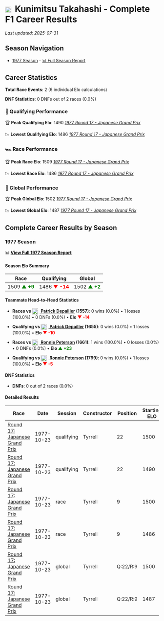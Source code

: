 # <img src="https://upload.wikimedia.org/wikipedia/commons/9/9e/Flag_of_Japan.svg" alt="Japan" width="20" height="auto" style="vertical-align: middle; margin-right: 5px;" onerror="this.outerHTML='🇯🇵'; this.style.marginRight='5px';"/> Kunimitsu Takahashi - Complete F1 Career Results

*Last updated: 2025-07-31*

## Season Navigation

- [1977 Season](#1977-season) - [📊 Full Season Report](../seasons/1977-season-report)

## Career Statistics

**Total Race Events**: 2 (6 individual Elo calculations)

**DNF Statistics**: 0 DNFs out of 2 races (0.0%)

### 🏁 Qualifying Performance

🏆 **Peak Qualifying Elo**: 1490
   *[1977 Round 17 - Japanese Grand Prix](../seasons/1977-season-report#round-17-japanese-grand-prix)*

📉 **Lowest Qualifying Elo**: 1486
   *[1977 Round 17 - Japanese Grand Prix](../seasons/1977-season-report#round-17-japanese-grand-prix)*

### 🏎️ Race Performance

🏆 **Peak Race Elo**: 1509
   *[1977 Round 17 - Japanese Grand Prix](../seasons/1977-season-report#round-17-japanese-grand-prix)*

📉 **Lowest Race Elo**: 1486
   *[1977 Round 17 - Japanese Grand Prix](../seasons/1977-season-report#round-17-japanese-grand-prix)*

### 🌟 Global Performance

🏆 **Peak Global Elo**: 1502
   *[1977 Round 17 - Japanese Grand Prix](../seasons/1977-season-report#round-17-japanese-grand-prix)*

📉 **Lowest Global Elo**: 1487
   *[1977 Round 17 - Japanese Grand Prix](../seasons/1977-season-report#round-17-japanese-grand-prix)*


## Complete Career Results by Season

### 1977 Season

📊 **[View Full 1977 Season Report](../seasons/1977-season-report)**

#### Season Elo Summary

| Race | Qualifying | Global |
|------|------------|--------|
| 1509 **<span style="color: green;">▲ +9</span>** | 1486 **<span style="color: red;">▼ -14</span>** | 1502 **<span style="color: green;">▲ +2</span>** |

#### Teammate Head-to-Head Statistics

- **Races vs [<img src="https://upload.wikimedia.org/wikipedia/commons/c/c3/Flag_of_France.svg" alt="France" width="20" height="auto" style="vertical-align: middle; margin-right: 5px;" onerror="this.outerHTML='🇫🇷'; this.style.marginRight='5px';"/> Patrick Depailler](patrick-depailler) (1557)**: 0 wins (0.0%) • 1 losses (100.0%) • 0 DNFs (0.0%) • **Elo **<span style="color: red;">▼ -14</span>****
- **Qualifying vs [<img src="https://upload.wikimedia.org/wikipedia/commons/c/c3/Flag_of_France.svg" alt="France" width="20" height="auto" style="vertical-align: middle; margin-right: 5px;" onerror="this.outerHTML='🇫🇷'; this.style.marginRight='5px';"/> Patrick Depailler](patrick-depailler) (1655)**: 0 wins (0.0%) • 1 losses (100.0%) • **Elo **<span style="color: red;">▼ -10</span>****

- **Races vs [<img src="https://upload.wikimedia.org/wikipedia/commons/4/4c/Flag_of_Sweden.svg" alt="Sweden" width="20" height="auto" style="vertical-align: middle; margin-right: 5px;" onerror="this.outerHTML='🇸🇪'; this.style.marginRight='5px';"/> Ronnie Peterson](ronnie-peterson) (1661)**: 1 wins (100.0%) • 0 losses (0.0%) • 0 DNFs (0.0%) • **Elo **<span style="color: green;">▲ +23</span>****
- **Qualifying vs [<img src="https://upload.wikimedia.org/wikipedia/commons/4/4c/Flag_of_Sweden.svg" alt="Sweden" width="20" height="auto" style="vertical-align: middle; margin-right: 5px;" onerror="this.outerHTML='🇸🇪'; this.style.marginRight='5px';"/> Ronnie Peterson](ronnie-peterson) (1799)**: 0 wins (0.0%) • 1 losses (100.0%) • **Elo **<span style="color: red;">▼ -5</span>****


#### DNF Statistics

- **DNFs**: 0 out of 2 races (0.0%)

#### Detailed Results

| Race | Date | Session | Constructor | Position | Starting ELO | ELO Change | Final ELO | Teammate |
|------|------|---------|-------------|----------|--------------|------------|-----------|----------|
| [Round 17: Japanese Grand Prix](../seasons/1977-season-report#round-17-japanese-grand-prix) | 1977-10-23 | qualifying | Tyrrell | 22 | 1500 | -10 | 1490 | [<img src="https://upload.wikimedia.org/wikipedia/commons/c/c3/Flag_of_France.svg" alt="France" width="20" height="auto" style="vertical-align: middle; margin-right: 5px;" onerror="this.outerHTML='🇫🇷'; this.style.marginRight='5px';"/> Patrick Depailler](patrick-depailler) |
| [Round 17: Japanese Grand Prix](../seasons/1977-season-report#round-17-japanese-grand-prix) | 1977-10-23 | qualifying | Tyrrell | 22 | 1490 | -5 | 1486 | [<img src="https://upload.wikimedia.org/wikipedia/commons/4/4c/Flag_of_Sweden.svg" alt="Sweden" width="20" height="auto" style="vertical-align: middle; margin-right: 5px;" onerror="this.outerHTML='🇸🇪'; this.style.marginRight='5px';"/> Ronnie Peterson](ronnie-peterson) |
| [Round 17: Japanese Grand Prix](../seasons/1977-season-report#round-17-japanese-grand-prix) | 1977-10-23 | race | Tyrrell | 9 | 1500 | -14 | 1486 | [<img src="https://upload.wikimedia.org/wikipedia/commons/c/c3/Flag_of_France.svg" alt="France" width="20" height="auto" style="vertical-align: middle; margin-right: 5px;" onerror="this.outerHTML='🇫🇷'; this.style.marginRight='5px';"/> Patrick Depailler](patrick-depailler) |
| [Round 17: Japanese Grand Prix](../seasons/1977-season-report#round-17-japanese-grand-prix) | 1977-10-23 | race | Tyrrell | 9 | 1486 | +23 | 1509 | [<img src="https://upload.wikimedia.org/wikipedia/commons/4/4c/Flag_of_Sweden.svg" alt="Sweden" width="20" height="auto" style="vertical-align: middle; margin-right: 5px;" onerror="this.outerHTML='🇸🇪'; this.style.marginRight='5px';"/> Ronnie Peterson](ronnie-peterson) |
| [Round 17: Japanese Grand Prix](../seasons/1977-season-report#round-17-japanese-grand-prix) | 1977-10-23 | global | Tyrrell | Q:22/R:9 | 1500 | -13 | 1487 | [<img src="https://upload.wikimedia.org/wikipedia/commons/c/c3/Flag_of_France.svg" alt="France" width="20" height="auto" style="vertical-align: middle; margin-right: 5px;" onerror="this.outerHTML='🇫🇷'; this.style.marginRight='5px';"/> Patrick Depailler](patrick-depailler) |
| [Round 17: Japanese Grand Prix](../seasons/1977-season-report#round-17-japanese-grand-prix) | 1977-10-23 | global | Tyrrell | Q:22/R:9 | 1487 | +15 | 1502 | [<img src="https://upload.wikimedia.org/wikipedia/commons/4/4c/Flag_of_Sweden.svg" alt="Sweden" width="20" height="auto" style="vertical-align: middle; margin-right: 5px;" onerror="this.outerHTML='🇸🇪'; this.style.marginRight='5px';"/> Ronnie Peterson](ronnie-peterson) |

